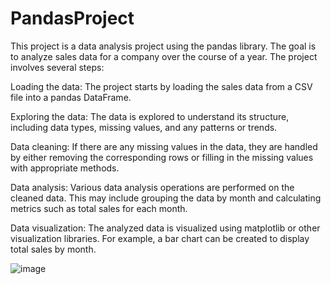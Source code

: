 # PandasProject
This project is a data analysis project using the pandas library. The goal is to analyze sales data for a company over the course of a year. The project involves several steps:

Loading the data: The project starts by loading the sales data from a CSV file into a pandas DataFrame.

Exploring the data: The data is explored to understand its structure, including data types, missing values, and any patterns or trends.

Data cleaning: If there are any missing values in the data, they are handled by either removing the corresponding rows or filling in the missing values with appropriate methods.

Data analysis: Various data analysis operations are performed on the cleaned data. This may include grouping the data by month and calculating metrics such as total sales for each month.

Data visualization: The analyzed data is visualized using matplotlib or other visualization libraries. For example, a bar chart can be created to display total sales by month.

![image](https://github.com/korek293/PandasProject/assets/125805835/08efb23d-00b7-460b-9349-947e900b82fd)

